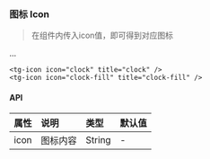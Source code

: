 ### 图标 Icon

> 在组件内传入icon值，即可得到对应图标

<div class="component-wrapper">
    <tg-icon icon="clock mr5" title="clock" />
    <tg-icon icon="clock-fill mr5" title="clock-fill" />
    <tg-icon icon="news mr5" title="news" />
    <tg-icon icon="news-fill mr5" title="news-fill" />
    <tg-icon icon="delete mr5" title="delete" />
    <tg-icon icon="delete-fill mr5" title="delete-fill" />
    ...
</div>

```vue
<tg-icon icon="clock" title="clock" />
<tg-icon icon="clock-fill" title="clock-fill" />
```

#### API
|属性|说明|类型|默认值|
| :-----| :---- | :---- | :---- |
|icon|图标内容|String|-|

<script>
    import Vue from 'vue'
    import '@scss/tiger.scss'
    import Icon from '@src/components/icon'
    import '@/scss/docs.scss'
    Vue.use(Icon)

    export default {}
</script>
